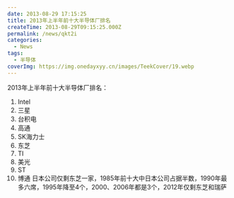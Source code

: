 ```yaml
---
date: 2013-08-29 17:15:25
title: 2013年上半年前十大半导体厂排名
createTime: 2013-08-29T09:15:25.000Z
permalink: /news/qkt2i
categories:
  - News
tags:
  - 半导体
coverImg: https://img.onedayxyy.cn/images/TeekCover/19.webp
---
```


2013年上半年前十大半导体厂排名：
1. Intel
2. 三星
3. 台积电
4. 高通
5. SK海力士
6. 东芝
7. TI
8. 美光
9. ST
10. 博通
日本公司仅剩东芝一家，1985年前十大中日本公司占据半数，1990年最多六席，1995年降至4个，2000、2006年都是3个，2012年仅剩东芝和瑞萨
